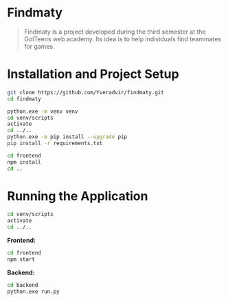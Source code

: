 # Findmaty

> Findmaty is a project developed during the third semester at the GoITeens web academy. Its idea is to help individuals find teammates for games.

# Installation and Project Setup

```bash
git clone https://github.com/Yveradvir/findmaty.git
cd findmaty
```

```bash
python.exe -m venv venv
cd venv/scripts
activate 
cd ../..
python.exe -m pip install --upgrade pip
pip install -r requirements.txt
```

```bash
cd frontend
npm install
cd ..
```

# Running the Application

```bash
cd venv/scripts
activate 
cd ../..
```

**Frontend:**

```bash
cd frontend
npm start
```

**Backend:**

```bash
cd backend
python.exe run.py
```